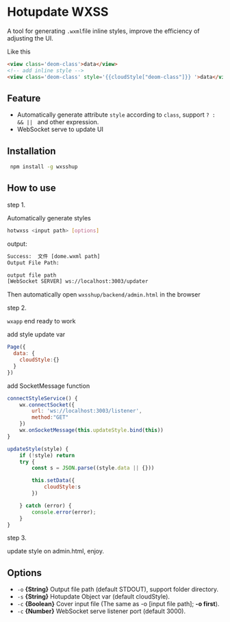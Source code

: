 # Hotupdate WXSS
A tool for generating `.wxml`file  inline styles, improve the efficiency of adjusting the UI.

Like this

```html
<view class='deom-class'>data</view>
<!-- add inline style -->
<view class='deom-class' style='{{cloudStyle["deom-class"]}} '>data</view>
```

## Feature

- Automatically generate attribute `style` according to `class`, support `? :` `&& || ` and other expression.
- WebSocket serve to update UI

## Installation

```bash
 npm install -g wxsshup
```

## How to use

step 1.

Automatically generate styles

```bash
hotwxss <input path> [options]
```

output:

```bash
Success:  文件 [dome.wxml path]
Output File Path:

output file path
[WebSocket SERVER] ws://localhost:3003/updater
```

Then automatically open `wxsshup/backend/admin.html` in the browser

step 2.

`wxapp` end ready to work

add style update var

```js
Page({
  data: {
    cloudStyle:{}
  }
})
```

add SocketMessage function

```js
connectStyleService() {
    wx.connectSocket({
        url: 'ws://localhost:3003/listener',
        method:"GET"
    })
    wx.onSocketMessage(this.updateStyle.bind(this))
}

updateStyle(style) {
    if (!style) return
    try {
        const s = JSON.parse((style.data || {}))

        this.setData({
            cloudStyle:s
        })

    } catch (error) {
        console.error(error);
    }
}
```

step 3.

update style on admin.html, enjoy.

## Options

- `-o` **{String}** Output file path (default STDOUT), support folder directory.
- `-s` **{String}** Hotupdate Object var (default cloudStyle).
- `-c` **{Boolean}** Cover input file (The same as -o [input file path]; **-o first**).
- `-c` **{Number}** WebSocket serve listener port (default 3000).

